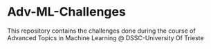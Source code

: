 # Adv-ML-Challenges
This repository contains the challenges done during the course of Advanced Topics in Machine Learning @ DSSC-University Of Trieste
